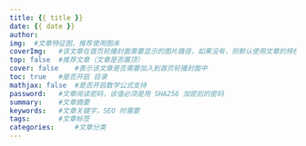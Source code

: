 ```yaml
---
title: {{ title }}
date: {{ date }}
author: 
img:  #文章特征图，推荐使用图床
coverImg: 	#该文章在首页轮播封面需要显示的图片路径，如果没有，则默认使用文章的特色图片
top: false	#推荐文章（文章是否置顶）
cover: false	#表示该文章是否需要加入到首页轮播封面中
toc: true	#是否开启 目录
mathjax: false	#是否开启数学公式支持
password:	#文章阅读密码，该值必须是用 SHA256 加密后的密码
summary:	#文章摘要
keywords:	#文章关键字，SEO 时需要
tags:		#文章标签
categories:		#文章分类
---
```

